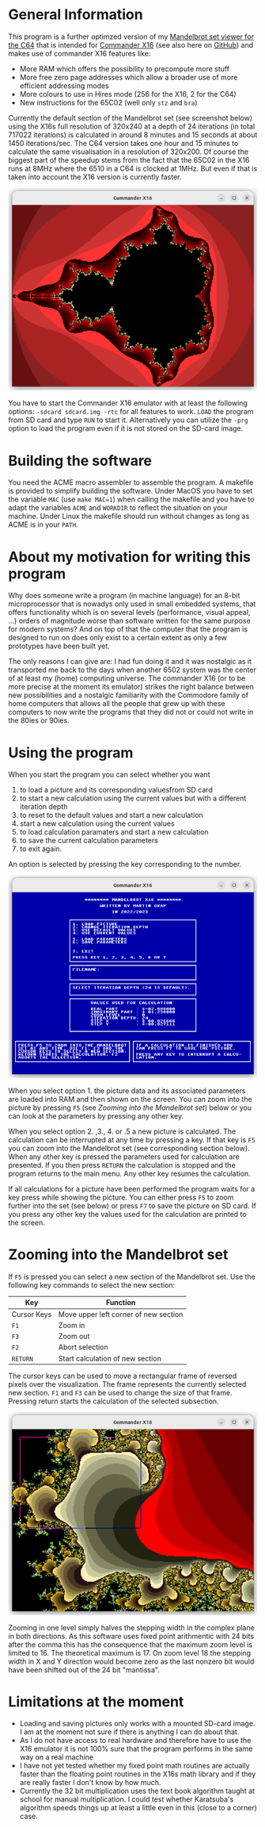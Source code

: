 # General Information

This program is a further optimzed version of my [Mandelbrot set viewer for the C64](https://github.com/rmsk2/c64_mandelbrot) that
is intended for [Commander X16](https://www.commanderx16.com) (see also here on 
[GitHub](https://github.com/commanderx16)) and makes use of commander X16 features like:

- More RAM which offers the possibility to precompute more stuff
- More free zero page addresses which allow a broader use of more efficient addressing modes
- More colours to use in Hires mode (256 for the X16, 2 for the C64)
- New instructions for the 65C02 (well only `stz` and `bra`)

Currently the default section of the Mandelbrot set (see screenshot below) using the X16s full resolution of 320x240 
at a depth of 24 iterations (in total 717022 iterations) is calculated in around 8 minutes and 15 seconds at about 1450 iterations/sec. 
The  C64 version takes one hour and 15 minutes to calculate the same visualisation in a resolution of 320x200. Of course 
the biggest part of the speedup stems from the fact that the 65C02 in the X16 runs at 8MHz where the 6510 in a C64 is
clocked at 1MHz. But even if that is taken into account the X16 version is currently faster.

![](/result.png?raw=true "Example picture in hires mode")

You have to start the Commander X16 emulator with at least the following options: `-sdcard sdcard.img -rtc` for
all features to work. `LOAD` the program from SD card and type `RUN` to start it. Alternatively you can utilize 
the `-prg` option to load the program even if it is not stored on the SD-card  image.

# Building the software

You need the ACME macro assembler to assemble the program. A makefile is provided to simplify building the software.
Under MacOS you have to set the variable `MAC` (use `make MAC=1`) when calling the makefile and you have to adapt 
the variables `ACME` and `WORKDIR` to reflect the situation on your machine. Under Linux the makefile should run 
without changes as long as ACME is in your `PATH`.

# About my motivation for writing this program

Why does someone write a program (in machine language) for an 8-bit microprocessor that is nowadys only 
used in small embedded systems, that offers functionality which is on several levels (performance, 
visual appeal, ...) orders of magnitude worse than software written for the same purpose for modern 
systems? And on top of that the computer that the program is designed to run on does only exist to
a certain extent as only a few prototypes have been built yet.

The only reasons I can give are: I had fun doing it and it was nostalgic as it transported me back to
the days when another 6502 system was the center of at least my (home) computing universe. The commander
X16 (or to be more precise at the moment its emulator) strikes the right balance between new possibilities 
and a nostalgic familiarity with the Commodore family of home computers that allows all the people
that grew up with these computers to now write the programs that they did not or could not write in
the 80ies or 90ies.

# Using the program

When you start the program you can select whether you want 

1. to load a picture and its corresponding valuesfrom SD card 
2. to start a new calculation using the current values but with a different iteration depth
3. to reset to the default values and start a new calculation
4. start a new calculation using the current values
5. to load calculation paramaters and start a new calculation
6. to save the current calculation parameters
7. to exit again. 

An option is selected by pressing the key corresponding to the number.

![](/main_menu.png?raw=true "Main menu")

When you select option 1. the picture data and its associated parameters are loaded into RAM and then shown
on the screen. You can zoom into the picture by pressing `F5` (see *Zooming into the Mandelbrot set*) below or 
you can look at the parameters by pressing any other key.

When you select option 2. ,3., 4. or .5 a new picture is calculated. The calculation can be interrupted at any time
by pressing a key. If that key is `F5` you can zoom into the Mandelbrot set (see corresponding section below).
When any other key is pressed the parameters used for calculation are presented. If you then press `RETURN` the
calculation is stopped and the program returns to the main menu. Any other key resumes the calculation.

If all calculations for a picture have been performed the program waits for a key press while showing the
picture. You can either press `F5` to zoom further into the set (see below) or press `F7` to save the picture 
on SD card. If you press any other key the values used for the calculation are printed to the screen.

# Zooming into the Mandelbrot set

If `F5` is pressed you can select a new section of the Mandelbrot set. Use the following key commands to 
select the new section:

| Key | Function |
|-|-|
|Cursor Keys | Move upper left corner of new section |
| `F1` | Zoom in |
| `F3` | Zoom out |
| `F2`| Abort selection | 
| `RETURN` | Start calculation of new section |

The cursor keys can be used to move a rectangular frame of reversed pixels over the visualization. The frame
represents the currently selected new section. `F1` and  `F3` can be used to change the size of that frame. 
Pressing return starts the calculation of the selected subsection.

![](/zoom_frame.png?raw=true "Zooming in action")

Zooming in one level simply halves the stepping width in the complex plane in both directions. As this software uses
fixed point arithmentic with 24 bits after the comma this has the consequence that the maximum zoom level is
limited to 16. The theoretical maximum is 17. On zoom level 18 the stepping width in X and Y direction 
would become zero as the last nonzero bit would have been shifted out of the 24 bit "mantissa".

# Limitations at the moment

- Loading and saving pictures only works with a mounted SD-card image. I am at the moment not sure if there is anything
I can do about that.
- As I do not have access to real hardware and therefore have to use the X16 emulator it is not 100% sure that the program
performs in the same way on a real machine
- I have not yet tested whether my fixed point math routines are actually faster than the floating point routines
in the X16s math library and if they are really faster I don't know by how much.
- Currently the 32 bit multiplication uses the text book algorithm taught at school for manual multiplication. I could test
whether Karatsuba's algorithm speeds things up at least a little even in this (close to a corner) case.
